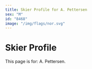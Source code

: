 ```yaml
---
title: Skier Profile for A. Pettersen
sex: "M"
id: "8468"
image: "/img/flags/nor.svg" 
---
```


# Skier Profile

This page is for: A. Pettersen.
    